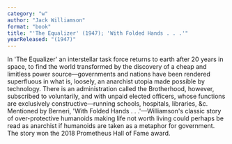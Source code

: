 ```yaml
---
category: "w"
author: "Jack Williamson"
format: "book"
title: "'The Equalizer' (1947); 'With Folded Hands . . .'"
yearReleased: "(1947)"
---
```

In 'The Equalizer' an interstellar task force returns to earth after 20 years in space, to find the world transformed by the discovery of a cheap and limitless power source—governments and nations have been rendered superfluous in what is, loosely, an anarchist utopia made possible by technology. There is an administration called the Brotherhood, however, subscribed to voluntarily, and with unpaid elected officers, whose functions are exclusively constructive—running schools, hospitals, libraries, &c.
 
Mentioned by Berneri, 'With Folded Hands . . .'—Williamson's classic story of over-protective humanoids making life not worth living could perhaps be read as anarchist if humanoids are taken as a metaphor for government. The story won the 2018 Prometheus Hall of Fame award.